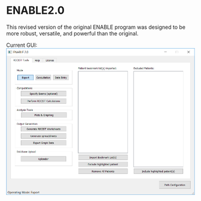 # ENABLE2.0

This revised version of the original ENABLE program was designed to be more robust, versatile, and powerful than the original.

Current GUI:
![ScreenShot](/images/ENABLE_GUI.png)

